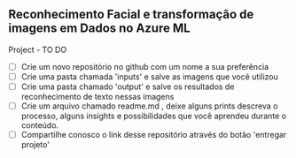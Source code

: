 ## Reconhecimento Facial e transformação de imagens em Dados no Azure ML

Project - TO DO

 - [ ] Crie um novo repositório no github com um nome a sua preferência
 - [ ] Crie uma pasta chamada 'inputs' e salve as imagens que você utilizou
 - [ ] Crie uma pasta chamado 'output' e salve os resultados de reconhecimento de texto nessas imagens
 - [ ] Crie um arquivo chamado readme.md , deixe alguns prints descreva o processo, alguns insights e possibilidades que você aprendeu durante o conteúdo.
 - [ ] Compartilhe conosco o link desse repositório através do botão 'entregar projeto'